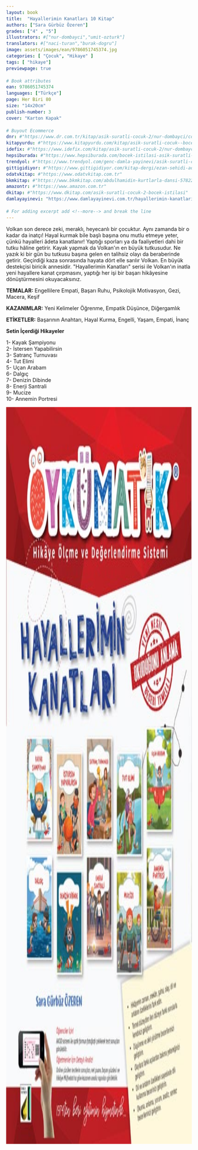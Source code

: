 ```yaml
---
layout: book
title:  "Hayallerimin Kanatları 10 Kitap"
authors: ["Sara Gürbüz Özeren"]
grades: ["4" , "5"]
illustrators: #["nur-dombayci","umit-ozturk"]
translators: #["naci-turan","burak-dogru"]
image: assets/images/ean/9786051745374.jpg
categories: [ "Çocuk", "Hikaye" ]
tags: [ "hikaye"]
previewpage: true

# Book attributes
ean: 9786051745374
languages: ["Türkçe"]
page: Her Biri 80
size: "14x20cm"
publish-number: 3
cover: "Karton Kapak"

# Buyout Ecommerce
dnr: #"https://www.dr.com.tr/kitap/asik-suratli-cocuk-2/nur-dombayci/cocuk-ve-genclik/genclik-10-yas/roman-oyku/urunno=0001812298001"
kitapyurdu: #"https://www.kitapyurdu.com/kitap/asik-suratli-cocuk--bocek-istilasi/502836.html&filter_name=As%C4%B1k+Suratl%C4%B1+%C3%87ocuk"
idefix: #"https://www.idefix.com/kitap/asik-suratli-cocuk-2/nur-dombayci/cocuk-ve-genclik/genclik-10-yas/roman-oyku/urunno=0001812298001"
hepsiburada: #"https://www.hepsiburada.com/bocek-istilasi-asik-suratli-cocuk-ve-onu-etkilemeyen-siradisi-olaylar-2-p-HBV00000OAK7R"
trendyol: #"https://www.trendyol.com/genc-damla-yayinevi/asik-suratli-cocuk-2-p-31619556"
gittigidiyor: #"https://www.gittigidiyor.com/kitap-dergi/ezan-sehidi-adnan-menderes_pdp_732728793"
odatvkitap: #"https://www.odatvkitap.com.tr"
bkmkitap: #"https://www.bkmkitap.com/abdulhamidin-kurtlarla-dansi-578226"
amazontr: #"https://www.amazon.com.tr"
dkitap: #"https://www.dkitap.com/asik-suratli-cocuk-2-bocek-istilasi"
damlayayinevi: "https://www.damlayayinevi.com.tr/hayallerimin-kanatlari-10-kitap-hds"

# For adding excerpt add <!--more--> and break the line
---
```

Volkan son derece zeki, meraklı, heyecanlı bir çocuktur.
Aynı zamanda bir o kadar da inatçı!
Hayal kurmak bile başlı başına onu mutlu etmeye yeter, çünkü hayalleri âdeta kanatlanır!
Yaptığı sporları ya da faaliyetleri dahi bir tutku hâline getirir.
Kayak yapmak da Volkan'ın en büyük tutkusudur.
Ne yazık ki bir gün bu tutkusu başına gelen en talihsiz olayı da beraberinde getirir.
Geçirdiği kaza sonrasında hayata dört elle sarılır Volkan.
En büyük destekçisi biricik annesidir.
"Hayallerimin Kanatları" serisi ile Volkan'ın inatla yeni hayallere kanat çırpmasını, yaptığı her işi bir başarı hikâyesine dönüştürmesini okuyacaksınız.

**TEMALAR:** Engellilere Empati, Başarı Ruhu, Psikolojik Motivasyon, Gezi, Macera, Keşif

**KAZANIMLAR:** Yeni Kelimeler Öğrenme, Empatik Düşünce, Diğergamlık

**ETİKETLER:** Başarının Anahtarı, Hayal Kurma, Engelli, Yaşam, Empati, İnanç

**Setin İçerdiği Hikayeler**

1- Kayak Şampiyonu<br>
2- İstersen Yapabilirsin<br>
3- Satranç Turnuvası<br>
4- Tut Elimi<br>
5- Uçan Arabam<br>
6- Dalgıç<br>
7- Denizin Dibinde<br>
8- Enerji Santrali<br>
9- Mucize<br>
10- Annemin Portresi

<img style="height: 50vh" src="/assets/images/ean/8697911200906.jpg" alt="">
<!--more--> 

